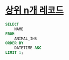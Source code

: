 # [상위 n개 레코드](https://programmers.co.kr/learn/courses/30/lessons/59405)

```sql
SELECT
    NAME
FROM
    ANIMAL_INS
ORDER BY
    DATETIME ASC
LIMIT 1;
```
